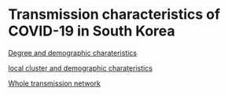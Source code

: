 # Transmission characteristics of COVID-19 in South Korea




[Degree and demographic charateristics](http://htmlpreview.github.io/?https://github.com/yejinjkim/covid19-transmission-network/blob/master/plots/degree-age-sex.html)

[local cluster and demographic charateristics](http://htmlpreview.github.io/?https://github.com/yejinjkim/covid19-transmission-network/blob/master/plots/community-transmission.html)

[Whole transmission network](http://htmlpreview.github.io/?https://github.com/yejinjkim/covid19-transmission-network/blob/master/plots/Supplement1.html)
